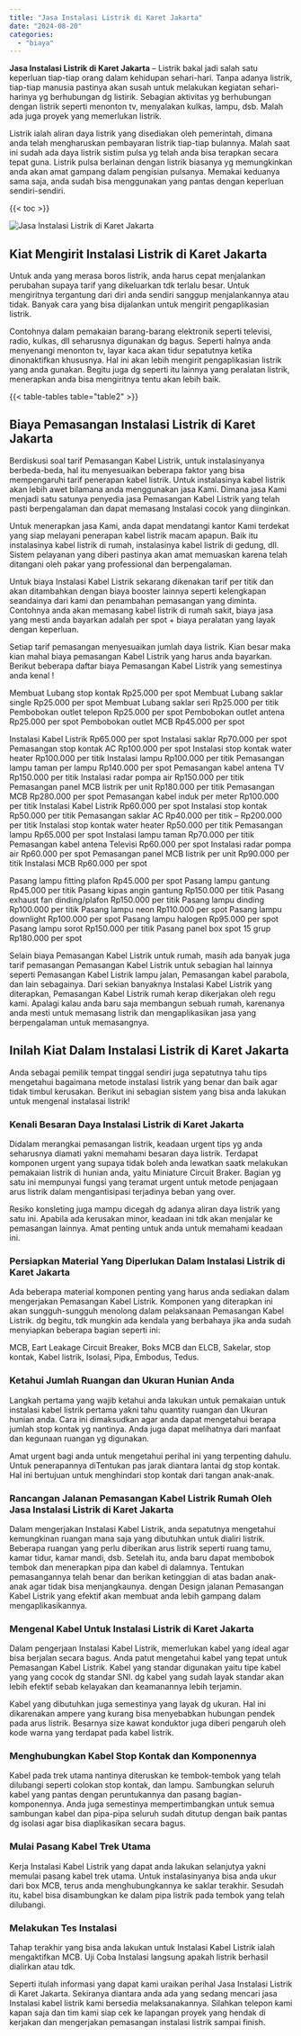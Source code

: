 ```yaml
---
title: "Jasa Instalasi Listrik di Karet Jakarta"
date: "2024-08-20"
categories: 
  - "biaya"
---
```


**Jasa Instalasi Listrik di Karet Jakarta** – Listrik bakal jadi salah satu keperluan tiap-tiap orang dalam kehidupan sehari-hari. Tanpa adanya listrik, tiap-tiap manusia pastinya akan susah untuk melakukan kegiatan sehari-harinya yg berhubungan dg listirik. Sebagian aktivitas yg berhubungan dengan listrik seperti menonton tv, menyalakan kulkas, lampu, dsb. Malah ada juga proyek yang memerlukan listrik.

Listrik ialah aliran daya listrik yang disediakan oleh pemerintah, dimana anda telah mengharuskan pembayaran listrik tiap-tiap bulannya. Malah saat ini sudah ada daya listrik sistim pulsa yg telah anda bisa terapkan secara tepat guna. Listrik pulsa berlainan dengan listrik biasanya yg memungkinkan anda akan amat gampang dalam pengisian pulsanya. Memakai keduanya sama saja, anda sudah bisa menggunakan yang pantas dengan keperluan sendiri-sendiri.

{{< toc >}}

![Jasa Instalasi Listrik di Karet Jakarta](/images/instalasi-listrik-murah20.png)

## Kiat Mengirit Instalasi Listrik di Karet Jakarta

Untuk anda yang merasa boros listrik, anda harus cepat menjalankan perubahan supaya tarif yang dikeluarkan tdk terlalu besar. Untuk mengiritnya tergantung dari diri anda sendiri sanggup menjalankannya atau tidak. Banyak cara yang bisa dijalankan untuk mengirit pengaplikasian listrik.

Contohnya dalam pemakaian barang-barang elektronik seperti televisi, radio, kulkas, dll seharusnya digunakan dg bagus. Seperti halnya anda menyenangi menonton tv, layar kaca akan tidur sepatutnya ketika dinonaktifkan khususnya. Hal ini akan lebih mengirit pengaplikasian listrik yang anda gunakan. Begitu juga dg seperti itu lainnya yang peralatan listrik, menerapkan anda bisa mengiritnya tentu akan lebih baik.

{{< table-tables table="table2" >}}

## Biaya Pemasangan Instalasi Listrik di Karet Jakarta

Berdiskusi soal tarif Pemasangan Kabel Listrik, untuk instalasinyanya berbeda-beda, hal itu menyesuaikan beberapa faktor yang bisa mempengaruhi tarif penerapan kabel listrik. Untuk instalasinya kabel listrik akan lebih awet bilamana anda menggunakan jasa Kami. Dimana jasa Kami menjadi satu satunya penyedia jasa Pemasangan Kabel Listrik yang telah pasti berpengalaman dan dapat memasang Instalasi cocok yang diinginkan.

Untuk menerapkan jasa Kami, anda dapat mendatangi kantor Kami terdekat yang siap melayani penerapan kabel listrik macam apapun. Baik itu instalasinya kabel listrik di rumah, instalasinya kabel listrik di gedung, dll. Sistem pelayanan yang diberi pastinya akan amat memuaskan karena telah ditangani oleh pakar yang professional dan berpengalaman.

Untuk biaya Instalasi Kabel Listrik sekarang dikenakan tarif per titik dan akan ditambahkan dengan biaya booster lainnya seperti kelengkapan seandainya dari kami dan penambahan pemasangan yang diminta. Contohnya anda akan memasang kabel listrik di rumah sakit, biaya jasa yang mesti anda bayarkan adalah per spot + biaya peralatan yang layak dengan keperluan.

Setiap tarif pemasangan menyesuaikan jumlah daya listrik. Kian besar maka kian mahal biaya pemasangan Kabel Listrik yang harus anda bayarkan. Berikut beberapa daftar biaya Pemasangan Kabel Listrik yang semestinya anda kenal !

Membuat Lubang stop kontak Rp25.000 per spot Membuat Lubang saklar single Rp25.000 per spot Membuat Lubang saklar seri Rp25.000 per titik Pembobokan outlet telepon Rp25.000 per spot Pembobokan outlet antena Rp25.000 per spot Pembobokan outlet MCB Rp45.000 per spot

Instalasi Kabel Listrik Rp65.000 per spot Instalasi saklar Rp70.000 per spot Pemasangan stop kontak AC Rp100.000 per spot Instalasi stop kontak water heater Rp100.000 per titik Instalasi lampu Rp100.000 per titik Pemasangan lampu taman per lampu Rp140.000 per spot Pemasangan kabel antena TV Rp150.000 per titik Instalasi radar pompa air Rp150.000 per titik Pemasangan panel MCB listrik per unit Rp180.000 per titik Pemasangan MCB Rp280.000 per spot Pemasangan kabel induk per meter Rp100.000 per titik Instalasi Kabel Listrik Rp60.000 per spot Instalasi stop kontak Rp50.000 per titik Pemasangan saklar AC Rp40.000 per titik – Rp200.000 per titik Instalasi stop kontak water heater Rp50.000 per titik Pemasangan lampu Rp65.000 per spot Instalasi lampu taman Rp70.000 per titik Pemasangan kabel antena Televisi Rp60.000 per spot Instalasi radar pompa air Rp60.000 per spot Pemasangan panel MCB listrik per unit Rp90.000 per titik Instalasi MCB Rp60.000 per spot

Pasang lampu fitting plafon Rp45.000 per spot Pasang lampu gantung Rp45.000 per titik Pasang kipas angin gantung Rp150.000 per titik Pasang exhaust fan dinding/plafon Rp150.000 per titik Pasang lampu dinding Rp100.000 per titik Pasang lampu neon Rp110.000 per spot Pasang lampu downlight Rp100.000 per spot Pasang lampu halogen Rp95.000 per spot Pasang lampu sorot Rp150.000 per titik Pasang panel box spot 15 grup Rp180.000 per spot

Selain biaya Pemasangan Kabel Listrik untuk rumah, masih ada banyak juga tarif pemasangan Pemasangan Kabel Listrik untuk sebagian hal lainnya seperti Pemasangan Kabel Listrik lampu jalan, Pemasangan kabel parabola, dan lain sebagainya. Dari sekian banyaknya Instalasi Kabel Listrik yang diterapkan, Pemasangan Kabel Listrik rumah kerap dikerjakan oleh regu kami. Apalagi kalau anda baru saja membangun sebuah rumah, karenanya anda mesti untuk memasang listrik dan mengaplikasikan jasa yang berpengalaman untuk memasangnya.

## Inilah Kiat Dalam Instalasi Listrik di Karet Jakarta


Anda sebagai pemilik tempat tinggal sendiri juga sepatutnya tahu tips mengetahui bagaimana metode instalasi listrik yang benar dan baik agar tidak timbul kerusakan. Berikut ini sebagian sistem yang bisa anda lakukan untuk mengenal instalasai listrik!

### Kenali Besaran Daya Instalasi Listrik di Karet Jakarta

Didalam merangkai pemasangan listrik, keadaan urgent tips yg anda seharusnya diamati yakni memahami besaran daya listrik. Terdapat komponen urgent yang supaya tidak boleh anda lewatkan saatk melakukan pemakaian listrik di hunian anda, yaitu Miniature Circuit Braker. Bagian yg satu ini mempunyai fungsi yang teramat urgent untuk metode penjagaan arus listrik dalam mengantisipasi terjadinya beban yang over.

Resiko konsleting juga mampu dicegah dg adanya aliran daya listrik yang satu ini. Apabila ada kerusakan minor, keadaan ini tdk akan menjalar ke pemasangan lainnya. Amat penting untuk anda untuk memahami keadaan ini.

### Persiapkan Material Yang Diperlukan Dalam Instalasi Listrik di Karet Jakarta

Ada beberapa material komponen penting yang harus anda sediakan dalam mengerjakan Pemasangan Kabel Listrik. Komponen yang diterapkan ini akan sungguh-sungguh menolong dalam pelaksanaan Pemasangan Kabel Listrik. dg begitu, tdk mungkin ada kendala yang berbahaya jika anda sudah menyiapkan beberapa bagian seperti ini:

MCB, Eart Leakage Circuit Breaker, Boks MCB dan ELCB, Sakelar, stop kontak, Kabel listrik, Isolasi, Pipa, Embodus, Tedus.

### Ketahui Jumlah Ruangan dan Ukuran Hunian Anda

Langkah pertama yang wajib ketahui anda lakukan untuk pemakaian untuk instalasi kabel listrik pertama yakni tahu quantity ruangan dan Ukuran hunian anda. Cara ini dimaksudkan agar anda dapat mengetahui berapa jumlah stop kontak yg nantinya. Anda juga dapat melihatnya dari manfaat dan kegunaan ruangan yg digunakan.

Amat urgent bagi anda untuk mengetahui perihal ini yang terpenting dahulu. Untuk penerapannya diTentukan pas jarak diantara lantai dg stop kontak. Hal ini bertujuan untuk menghindari stop kontak dari tangan anak-anak.

### Rancangan Jalanan Pemasangan Kabel Listrik Rumah Oleh Jasa Instalasi Listrik di Karet Jakarta

Dalam mengerjakan Instalasi Kabel Listrik, anda sepatutnya mengetahui kemungkinan ruangan mana saja yang dibutuhkan untuk dialiri listrik. Beberapa ruangan yang perlu diberikan arus listrik seperti ruang tamu, kamar tidur, kamar mandi, dsb. Setelah itu, anda baru dapat membobok tembok dan menerapkan pipa dan kabel di dalamnya. Tentukan pemasangannya telah benar dan berikan ketinggian di atas badan anak-anak agar tidak bisa menjangkaunya. dengan Design jalanan Pemasangan Kabel Listrik yang efektif akan membuat anda lebih gampang dalam mengaplikasikannya.

### Mengenal Kabel Untuk Instalasi Listrik di Karet Jakarta

Dalam pengerjaan Instalasi Kabel Listrik, memerlukan kabel yang ideal agar bisa berjalan secara bagus. Anda patut mengetahui kabel yang tepat untuk Pemasangan Kabel Listrik. Kabel yang standar digunakan yaitu tipe kabel yang yang cocok dg standar SNI. dg kabel yang sudah layak standar akan lebih efektif sebab kelayakan dan keamanannya lebih terjamin.

Kabel yang dibutuhkan juga semestinya yang layak dg ukuran. Hal ini dikarenakan ampere yang kurang bisa menyebabkan hubungan pendek pada arus listrik. Besarnya size kawat konduktor juga diberi pengaruh oleh kode warna yang terdapat pada kabel listrik.

### Menghubungkan Kabel Stop Kontak dan Komponennya

Kabel pada trek utama nantinya diteruskan ke tembok-tembok yang telah dilubangi seperti colokan stop kontak, dan lampu. Sambungkan seluruh kabel yang pantas dengan peruntukannya dan pasang bagian-komponennya. Anda juga semestinya mempertimbangkan untuk semua sambungan kabel dan pipa-pipa seluruh sudah ditutup dengan baik pantas dg isolasi agar bisa diaplikasikan secara bagus.

### Mulai Pasang Kabel Trek Utama

Kerja Instalasi Kabel Listrik yang dapat anda lakukan selanjutya yakni memulai pasang kabel trek utama. Untuk instalasinyanya bisa anda ukur dari box MCB, terus anda menghubungkannya ke saklar terakhir. Sesudah itu, kabel bisa disambungkan ke dalam pipa listrik pada tembok yang telah dilubangi.

### Melakukan Tes Instalasi

Tahap terakhir yang bisa anda lakukan untuk Instalasi Kabel Listrik ialah mengaktifkan MCB. Uji Coba Instalasi langsung apakah listrik berhasil dialirkan atau tdk.

Seperti itulah informasi yang dapat kami uraikan perihal Jasa Instalasi Listrik di Karet Jakarta. Sekiranya diantara anda ada yang sedang mencari jasa Instalasi kabel listrik kami bersedia melaksanakannya. Silahkan telepon kami kapan saja dan tim kami siap cek ke lapangan proyek yang hendak di kerjakan dan mengerjakan pemasangan instalasi listrik sampai finish.
